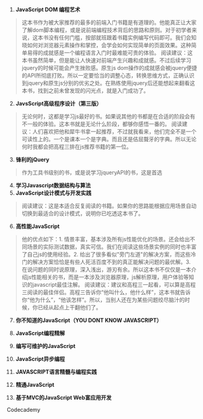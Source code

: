 1. **JavaScript DOM 编程艺术**
>这本书作为被大家推荐的最多的前端入门书籍是有道理的。他能真正让大家了解dom脚本编程，或是说前端编程技术背后的思路和原则。对于初学者来说，这本书没有任何门槛，按部就班跟着书籍实例编写代码即可。我们会知晓如何对浏览器元素操作和掌控，会学会如何实现简单的页面效果。这种简单易得的成就感是一个编程语言入门时最难能可贵的体验。
>阅读建议：这本书虽然简单，但是能让人快速对前端产生兴趣和成就感。不过后续学习jquery的时候可能会产生挫败感。原生js dom操作的成就感会被jquery便捷的API所彻底打败。所以一定要恰当的调整心态，转换思维方式，正确认识到jquery和原生js分别的优劣之处。在熟练使用jquery后还能想起来翻看这本书，找到之前未曾发现的闪光点，就是入门成功了。


2. **JavsScript高级程序设计（第三版）**
> 无论何时，这都是学习js最好的书。如果说其他的书都是在合适的阶段会有不一般的体验。这本书就是无论什么阶段，都够你感悟一番的。
> 阅读建议：人们喜欢把他和犀牛书拿一起推荐，不过就我看来，他们完全不是一个可读性上的。一个是课本一个是字典。而且还是佶屈聱牙的字典。所以无论何时我都会把高程三排在js推荐书籍的第一位。

3. **锋利的jQuery**
>作为工具书级别的书，或是说学习jqueryAPI的书，这是首选

4. **学习Javascript数据结构与算法**
5. **JavaScript设计模式与开发实践**
>阅读建议：这是本适合反复阅读的书籍。如果你的思路能根据应用场景自动切换到最适合的设计模式，说明你已吃透这本书了。

6. **高性能JavaScript**
>他的优点如下：1. 情景丰富，基本涉及所有js性能优化的场景。还会给出不同场景的实际测试数据，真实可信。我们在阅读这些场景实例的同时也丰富了自己js的使用经验。2.  给出了很多看似"旁门左道"的解决方案，而这些冷门的解决方案恰恰是有些人死活百度不到的真正能解决问题的最优解。3. 在说问题的同时说原理，深入浅出，游刃有余。所以这本书不仅仅是一本介绍js性能相关的书，而是一本涉及浏览器原理，js解析原理，用户体验等知识的javascript最佳注解。
>阅读建议：建议和高程三一起看，可以算是高程三阅读的最佳伴侣。高程三告诉你“他叫什么，他什么样”，这本书就告诉你“他为什么”，“他该怎样”。所以，当别人还在为某些问题绞尽脑汁的时候，你已经从起点上干翻他们了。

7. **你不知道的JavaScript（YOU DONT KNOW JAVASCRIPT）**

8. **JavaScript编程精解**
9. **编写可维护的JavaScript**
10. **JavaScript异步编程**
11. **JAVASCRIPT语言精髓与编程实践**
12. **精通JavaScript**
13. **基于MVC的JavaScript Web富应用开发**





Codecademy